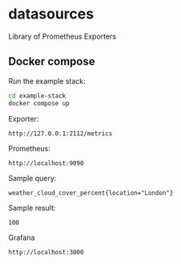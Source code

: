 # datasources

Library of Prometheus Exporters




## Docker compose

Run the example stack:
```bash
cd example-stack
docker compose up
```

Exporter:
```
http://127.0.0.1:2112/metrics
```



Prometheus:
```
http://localhost:9090
```

Sample query:
```
weather_cloud_cover_percent{location="London"}
```
Sample result:
```
100
```


Grafana
```bash
http://localhost:3000
```